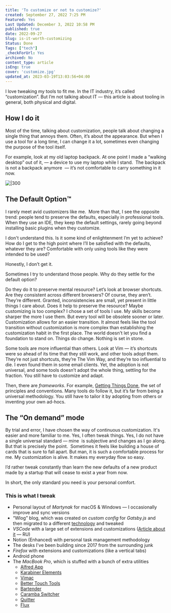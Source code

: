 ```yaml
---
title: 'To customize or not to customize?'
created: September 27, 2022 7:25 PM
Featured: Yes
Last Updated: December 3, 2022 10:58 PM
published: true
date: 2022-09-27
Slug: is-it-worth-customizing
Status: Done
Tags: ["tech"]
_checkForUrl: Yes
archived: No
content_type: article
isEng: true
cover: 'customize.jpg'
updated_at: 2023-03-19T13:03:56+04:00
---
```


I love tweaking my tools to fit me. In the IT industry, it’s called “customization”. But I’m not talking about IT — this article is about tooling in general, both physical and digital.

## How I do it

Most of the time, talking about customization, people talk about changing a single thing that annoys them. Often, it’s about the appearance. But when I use a tool for a long time, I can change it a lot, sometimes even changing the purpose of the tool itself.

For example, look at my old laptop backpack. At one point I made a “walking desktop” out of it, — a device to use my laptop while I stand.  The backpack is not a backpack anymore  — it’s not comfortable to carry something in it now.

![|300](/assets/images/to-customize-or-not-to-customize/Untitled.png)

## The Default Option™

I rarely meet avid customizers like me.  More than that, I see the opposite trend: people tend to preserve the defaults, especially in professional tools. When they use an IDE, they keep the default settings, rarely going beyond installing basic plugins when they customize.

I don't understand this. Is it some kind of enlightenment I’m yet to achieve? How do I get to the high point where I’ll be satisfied with the defaults, whatever they are? Comfortable with only using tools like they were intended to be used?

Honestly, I don’t get it.

Sometimes I try to understand those people. Why do they settle for the default option?

Do they do it to preserve mental resource? Let’s look at browser shortcuts. Are they consistent across different browsers? Of course, they aren’t. They’re different. Granted, inconsistencies are small, yet present in little things I care about. Does it help to preserve the resource? Maybe customizing is too complex? I chose a set of tools I use. My skills become sharper the more I use them. But every tool will be obsolete sooner or later. Customization allows for an easier transition. It almost feels like the tool transition without customization is more complex than establishing the customization habit in the first place. The world doesn't let you find a foundation to stand on. Things do change. Nothing is set in stone.

Some tools are more influential than others. Look at Vim — it’s shortcuts were so ahead of its time that they still work, and other tools adopt them. They’re not just shortcuts, they’re The Vim Way, and they’re too influential to die. I even found them in some email clients. Yet, the adoption is not universal, and some tools doesn’t adopt the whole thing, settling for the fraction. You still have to customize and adapt.

Then, there are *frameworks*. For example, [Getting Things Done](https://en.wikipedia.org/wiki/Getting_Things_Done), the set of principles and conventions. Many tools do follow it, but it’s far from being a universal methodology. You still have to tailor it by adopting from others or inventing your own ad-hocs.

## The “On demand” mode

By trial and error, I have chosen the way of continuous customization. It's easier and more familiar to me. Yes, I often tweak things. Yes, I do not have a single universal standard — mine  is subjective and changes as I go along. But that is precisely the point.  Sometimes it feels like building a house of cards that is sure to fall apart. But man, it is such a comfortable process for me. My customization is alive. It makes my everyday flow so easy.

I’d rather tweak constantly than learn the new defaults of a new product made by a startup that will cease to exist a year from now.

In short, the only standard you need is your personal comfort.

### This is what I tweak

- Personal layout of *Martynak* for macOS & Windows — I occasionally improve and sync versions
- “Wlog” blog, which was created on *custom config* for *Gatsby.js* and then migrated to a different [technology](https://github.com/transitive-bullshit/nextjs-notion-starter-kit) and tweaked
- *VSCode* with a large set of extensions and customizations ([Article about it](https://someta.site/how-to-vscode) — RU)
- Notion (Enhanced) with personal task management methodology
- The desks I've been building since 2017 from the surrounding junk
- *Firefox* with extensions and customizations (like a vertical tabs)
- Android phone
- The *MacBook Pro*, which is stuffed with a bunch of extra utilities
    - [Alfred App](https://www.alfredapp.com)
    - [Karabiner Elements](https://karabiner-elements.pqrs.org)
    - [Vimac](https://vimacapp.com)
    - [Better Touch Tools](https://folivora.ai)
    - [Bartender](https://www.macbartender.com)
    - [Caramba Switcher](https://caramba-switcher.com)
    - [Quitter](https://marco.org/apps#quitter)
    - [Flux](https://justgetflux.com)
